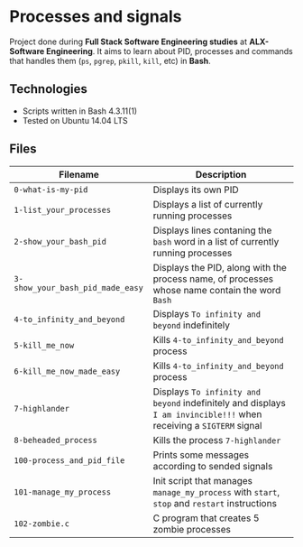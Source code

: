 # Processes and signals

Project done during **Full Stack Software Engineering studies** at **ALX-Software Engineering**. It aims to learn about PID, processes and commands that handles them (`ps`, `pgrep`, `pkill`, `kill`, etc) in **Bash**.

## Technologies
* Scripts written in Bash 4.3.11(1)
* Tested on Ubuntu 14.04 LTS

## Files

| Filename | Description |
| -------- | ----------- |
| `0-what-is-my-pid` | Displays its own PID |
| `1-list_your_processes` | Displays a list of currently running processes |
| `2-show_your_bash_pid` | Displays lines contaning the `bash` word in a list of currently running processes |
| `3-show_your_bash_pid_made_easy` | Displays the PID, along with the process name, of processes whose name contain the word `Bash` |
| `4-to_infinity_and_beyond` | Displays `To infinity and beyond` indefinitely |
| `5-kill_me_now` | Kills `4-to_infinity_and_beyond` process |
| `6-kill_me_now_made_easy` | Kills `4-to_infinity_and_beyond` process |
| `7-highlander` | Displays `To infinity and beyond` indefinitely and displays `I am invincible!!!` when receiving a `SIGTERM` signal |
| `8-beheaded_process` | Kills the process `7-highlander` |
| `100-process_and_pid_file` | Prints some messages according to sended signals |
| `101-manage_my_process` | Init script that manages `manage_my_process` with `start`, `stop` and `restart` instructions |
| `102-zombie.c` | C program that creates 5 zombie processes |
